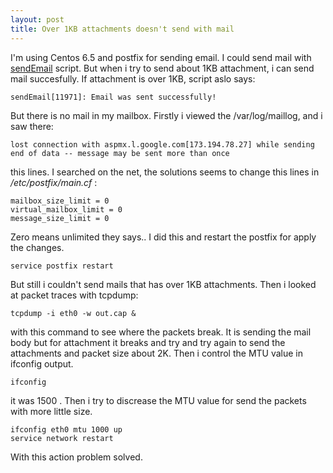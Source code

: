 ```yaml
---
layout: post
title: Over 1KB attachments doesn't send with mail
---
```


I'm using Centos 6.5 and postfix for sending email. I could send mail with 
[sendEmail](http://caspian.dotconf.net/menu/Software/SendEmail/) script. 
But when i try to send about 1KB attachment, i can send mail succesfully. 
If attachment is over 1KB, script aslo says:  

    sendEmail[11971]: Email was sent successfully!
But there is no mail in my mailbox.
Firstly i viewed the /var/log/maillog, and i saw there:  

    lost connection with aspmx.l.google.com[173.194.78.27] while sending end of data -- message may be sent more than once 
    
this lines.
I searched on the net, the solutions seems to change this lines in */etc/postfix/main.cf* :  

    mailbox_size_limit = 0
    virtual_mailbox_limit = 0
    message_size_limit = 0
    
Zero means unlimited they says.. I did this and restart the postfix for apply the changes.  

    service postfix restart 
    
But still i couldn't send mails that has over 1KB attachments. Then i looked at packet traces with tcpdump:  

    tcpdump -i eth0 -w out.cap & 
with this command to see where the packets break. 
It is sending the mail body but for attachment it breaks and try and try again to send the attachments and packet size about 2K.
Then i control the MTU value in ifconfig output.  

    ifconfig  
it was 1500 . Then i try to discrease the MTU value for send the packets with more little size.  

    ifconfig eth0 mtu 1000 up 
    service network restart
With this action problem solved.

  
